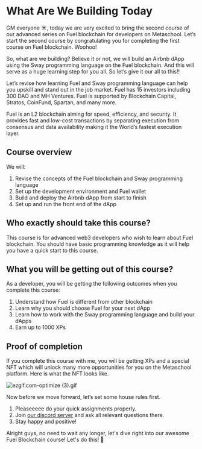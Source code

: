 # What Are We Building Today

GM everyone ☀️, today we are very excited to bring the second course of our advanced series on Fuel blockchain for developers on Metaschool. Let’s start the second course by congratulating you for completing the first course on Fuel blockchain. Woohoo!

So, what are we building? Believe it or not, we will build an Airbnb dApp using the Sway programming language on the Fuel blockchain. And this will serve as a huge learning step for you all. So let’s give it our all to this!!

Let’s revise how learning Fuel and Sway programming language can help you upskill and stand out in the job market. Fuel has 15 investors including 300 DAO and MH Ventures. Fuel is supported by Blockchain Capital, Stratos, CoinFund, Spartan, and many more.

Fuel is an L2 blockchain aiming for speed, efficiency, and security. It provides fast and low-cost transactions by separating execution from consensus and data availability making it the World’s fastest execution layer.

## Course overview

We will:

1. Revise the concepts of the Fuel blockchain and Sway programming language
2. Set up the development environment and Fuel wallet
3. Build and deploy the Airbnb dApp from start to finish
4. Set up and run the front end of the dApp

## Who exactly should take this course?

This course is for advanced web3 developers who wish to learn about Fuel blockchain. You should have basic programming knowledge as it will help you have a quick start to this course. 

## What you will be getting out of this course?

As a developer, you will be getting the following outcomes when you complete this course:

1. Understand how Fuel is different from other blockchain
2. Learn why you should choose Fuel for your next dApp
3. Learn how to work with the Sway programming language and build your dApps
4. Earn up to 1000 XPs

## Proof of completion

If you complete this course with me, you will be getting XPs and a special NFT which will unlock many more opportunities for you on the Metaschool platform. Here is what the NFT looks like.

![ezgif.com-optimize (3).gif](What%20Are%20We%20Building%20Today%2009bbd89cdc3c435faeafc218de2b7d12/ezgif.com-optimize_(3).gif)

Now before we move forward, let’s set some house rules first.

1. Pleaseeeee do your quick assignments properly. 
2. Join [our discord server](https://discord.gg/vbVMUwXWgc) and ask all relevant questions there.
3. Stay happy and positive!

Alright guys, no need to wait any longer, let's dive right into our awesome Fuel Blockchain course! Let's do this! 🙌